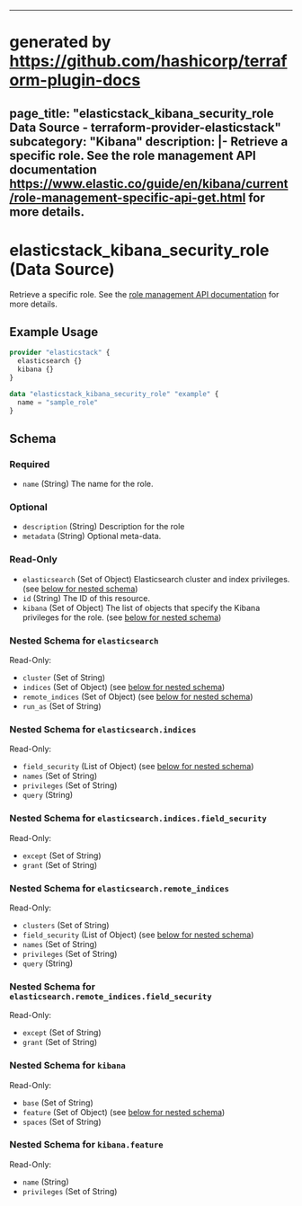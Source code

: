 
---
# generated by https://github.com/hashicorp/terraform-plugin-docs
page_title: "elasticstack_kibana_security_role Data Source - terraform-provider-elasticstack"
subcategory: "Kibana"
description: |-
  Retrieve a specific role. See the role management API documentation https://www.elastic.co/guide/en/kibana/current/role-management-specific-api-get.html for more details.
---

# elasticstack_kibana_security_role (Data Source)

Retrieve a specific role. See the [role management API documentation](https://www.elastic.co/guide/en/kibana/current/role-management-specific-api-get.html) for more details.

## Example Usage

```terraform
provider "elasticstack" {
  elasticsearch {}
  kibana {}
}

data "elasticstack_kibana_security_role" "example" {
  name = "sample_role"
}
```

<!-- schema generated by tfplugindocs -->
## Schema

### Required

- `name` (String) The name for the role.

### Optional

- `description` (String) Description for the role
- `metadata` (String) Optional meta-data.

### Read-Only

- `elasticsearch` (Set of Object) Elasticsearch cluster and index privileges. (see [below for nested schema](#nestedatt--elasticsearch))
- `id` (String) The ID of this resource.
- `kibana` (Set of Object) The list of objects that specify the Kibana privileges for the role. (see [below for nested schema](#nestedatt--kibana))

<a id="nestedatt--elasticsearch"></a>
### Nested Schema for `elasticsearch`

Read-Only:

- `cluster` (Set of String)
- `indices` (Set of Object) (see [below for nested schema](#nestedobjatt--elasticsearch--indices))
- `remote_indices` (Set of Object) (see [below for nested schema](#nestedobjatt--elasticsearch--remote_indices))
- `run_as` (Set of String)

<a id="nestedobjatt--elasticsearch--indices"></a>
### Nested Schema for `elasticsearch.indices`

Read-Only:

- `field_security` (List of Object) (see [below for nested schema](#nestedobjatt--elasticsearch--indices--field_security))
- `names` (Set of String)
- `privileges` (Set of String)
- `query` (String)

<a id="nestedobjatt--elasticsearch--indices--field_security"></a>
### Nested Schema for `elasticsearch.indices.field_security`

Read-Only:

- `except` (Set of String)
- `grant` (Set of String)



<a id="nestedobjatt--elasticsearch--remote_indices"></a>
### Nested Schema for `elasticsearch.remote_indices`

Read-Only:

- `clusters` (Set of String)
- `field_security` (List of Object) (see [below for nested schema](#nestedobjatt--elasticsearch--remote_indices--field_security))
- `names` (Set of String)
- `privileges` (Set of String)
- `query` (String)

<a id="nestedobjatt--elasticsearch--remote_indices--field_security"></a>
### Nested Schema for `elasticsearch.remote_indices.field_security`

Read-Only:

- `except` (Set of String)
- `grant` (Set of String)




<a id="nestedatt--kibana"></a>
### Nested Schema for `kibana`

Read-Only:

- `base` (Set of String)
- `feature` (Set of Object) (see [below for nested schema](#nestedobjatt--kibana--feature))
- `spaces` (Set of String)

<a id="nestedobjatt--kibana--feature"></a>
### Nested Schema for `kibana.feature`

Read-Only:

- `name` (String)
- `privileges` (Set of String)
